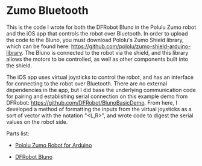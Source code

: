 # Zumo Bluetooth

This is the code I wrote for both the DFRobot Bluno in the Polulu Zumo robot and the iOS app that controls the robot over Bluetooth. In order to upload the code to the Bluno, you must download Pololu's Zumo Shield library, which can be found here: https://github.com/pololu/zumo-shield-arduino-library. The Bluno is connected to the robot via the shield, and this library allows the motors to be controlled, as well as other components built into the shield. 

The iOS app uses virtual joysticks to control the robot, and has an interface for connecting to the robot over Bluetooth. There are no external dependencies in the app, but I did base the underlying communication code for pairing and establishing serial connection on this example demo from DFRobot: https://github.com/DFRobot/BlunoBasicDemo. From here, I developed a method of formatting the inputs from the virtual joysticks as a sort of vector with the notation "<L,R>", and wrote code to digest the serial values on the robot side. 

Parts list:

- [Pololu Zumo Robot for Arduino](https://www.pololu.com/category/169/zumo-robot-for-arduino)

- [DFRobot Bluno](https://www.dfrobot.com/product-1044.html)
